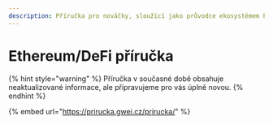 ```yaml
---
description: Příručka pro nováčky, sloužící jako průvodce ekosystémem Etherea
---
```


# Ethereum/DeFi příručka

{% hint style="warning" %}
Příručka v současné době obsahuje neaktualizované informace, ale připravujeme pro vás úplně novou.
{% endhint %}

{% embed url="https://prirucka.gwei.cz/prirucka/" %}
